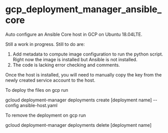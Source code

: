 # gcp_deployment_manager_ansible_core
Auto configure an Ansible Core host in GCP on Ubuntu 18.04LTE.

Still a work in progress. Still to do are:
1. Add metadata to compute image configuration to run the python script.  Right now the image is installed but Ansible is not installed.
2. The code is lacking error checking and comments.

Once the host is installed, you will need to manually copy the key from the newly created service account to the host.

To deploy the files on gcp run

gcloud deployment-manager deployments create [deployment name] --config ansible-host.yaml

To remove the deployment on gcp run

gcloud deployment-manager deployments delete [deployment name]
